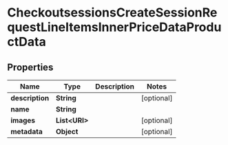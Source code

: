 

# CheckoutsessionsCreateSessionRequestLineItemsInnerPriceDataProductData


## Properties

| Name | Type | Description | Notes |
|------------ | ------------- | ------------- | -------------|
|**description** | **String** |  |  [optional] |
|**name** | **String** |  |  |
|**images** | **List&lt;URI&gt;** |  |  [optional] |
|**metadata** | **Object** |  |  [optional] |



